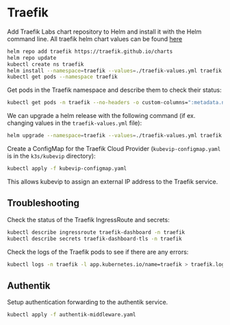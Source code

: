 # Traefik

Add Traefik Labs chart repository to Helm and install it with the Helm command line. All traefik helm chart values can be found [here](https://github.com/traefik/traefik-helm-chart/blob/master/traefik/values.yaml)

```bash
helm repo add traefik https://traefik.github.io/charts
helm repo update
kubectl create ns traefik
helm install --namespace=traefik --values=./traefik-values.yml traefik traefik/traefik
kubectl get pods --namespace traefik
```

Get pods in the Traefik namespace and describe them to check their status:

```bash
kubectl get pods -n traefik --no-headers -o custom-columns=":metadata.name" | xargs -I {} kubectl describe pod {} -n traefik
```

We can upgrade a helm release with the following command (if ex. changing values in the `traefik-values.yml` file):

```bash
helm upgrade --namespace=traefik --values=./traefik-values.yml traefik traefik/traefik
```

Create a ConfigMap for the Traefik Cloud Provider (`kubevip-configmap.yaml` is in the `k3s/kubevip` directory):

```bash
kubectl apply -f kubevip-configmap.yaml
```

This allows kubevip to assign an external IP address to the Traefik service.

## Troubleshooting

Check the status of the Traefik IngressRoute and secrets:

```bash
kubectl describe ingressroute traefik-dashboard -n traefik
kubectl describe secrets traefik-dashboard-tls -n traefik
```

Check the logs of the Traefik pods to see if there are any errors:

```bash
kubectl logs -n traefik -l app.kubernetes.io/name=traefik > traefik.log
```

## Authentik

Setup authentication forwarding to the authentik service.

```bash
kubectl apply -f authentik-middleware.yaml
```
